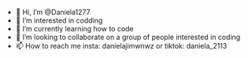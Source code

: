 - 👋 Hi, I’m @Daniela1277
- 👀 I’m interested in codding
- 🌱 I’m currently learning how to code
- 💞️ I’m looking to collaborate on a group of people interested in coding
- 📫 How to reach me insta: danielajimwnwz or tiktok: daniela_2113

<!---
Daniela1277/Daniela1277 is a ✨ special ✨ repository because its `README.md` (this file) appears on your GitHub profile.
You can click the Preview link to take a look at your changes.
--->

